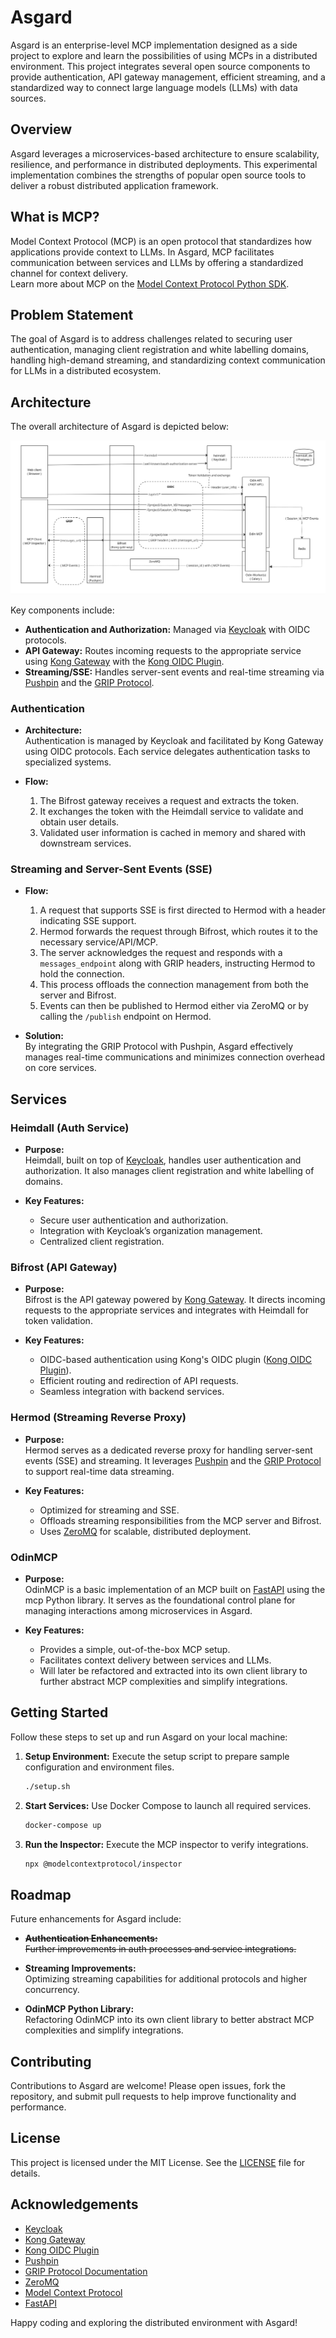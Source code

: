 # Asgard

Asgard is an enterprise-level MCP implementation designed as a side project to explore and learn the possibilities of using MCPs in a distributed environment. This project integrates several open source components to provide authentication, API gateway management, efficient streaming, and a standardized way to connect large language models (LLMs) with data sources.

## Overview

Asgard leverages a microservices-based architecture to ensure scalability, resilience, and performance in distributed deployments. This experimental implementation combines the strengths of popular open source tools to deliver a robust distributed application framework.

## What is MCP?

Model Context Protocol (MCP) is an open protocol that standardizes how applications provide context to LLMs. In Asgard, MCP facilitates communication between services and LLMs by offering a standardized channel for context delivery.  
Learn more about MCP on the [Model Context Protocol Python SDK](https://github.com/modelcontextprotocol/python-sdk).

## Problem Statement

The goal of Asgard is to address challenges related to securing user authentication, managing client registration and white labelling domains, handling high-demand streaming, and standardizing context communication for LLMs in a distributed ecosystem.

## Architecture

The overall architecture of Asgard is depicted below:

![Architecture Diagram](./docs/architecture.jpg)

Key components include:
- **Authentication and Authorization:** Managed via [Keycloak](https://www.keycloak.org) with OIDC protocols.
- **API Gateway:** Routes incoming requests to the appropriate service using [Kong Gateway](https://konghq.com) with the [Kong OIDC Plugin](https://github.com/revomatico/kong-oidc).
- **Streaming/SSE:** Handles server-sent events and real-time streaming via [Pushpin](https://pushpin.org) and the [GRIP Protocol](https://pushpin.org/docs/protocols/grip/).


### Authentication

- **Architecture:**  
  Authentication is managed by Keycloak and facilitated by Kong Gateway using OIDC protocols. Each service delegates authentication tasks to specialized systems.

- **Flow:**  
  1. The Bifrost gateway receives a request and extracts the token.
  2. It exchanges the token with the Heimdall service to validate and obtain user details.
  3. Validated user information is cached in memory and shared with downstream services.

### Streaming and Server-Sent Events (SSE)

- **Flow:**  
  1. A request that supports SSE is first directed to Hermod with a header indicating SSE support.
  2. Hermod forwards the request through Bifrost, which routes it to the necessary service/API/MCP.
  3. The server acknowledges the request and responds with a `messages_endpoint` along with GRIP headers, instructing Hermod to hold the connection.
  4. This process offloads the connection management from both the server and Bifrost.
  5. Events can then be published to Hermod either via ZeroMQ or by calling the `/publish` endpoint on Hermod.

- **Solution:**  
  By integrating the GRIP Protocol with Pushpin, Asgard effectively manages real-time communications and minimizes connection overhead on core services.


## Services

### Heimdall (Auth Service)

- **Purpose:**  
  Heimdall, built on top of [Keycloak](https://www.keycloak.org), handles user authentication and authorization. It also manages client registration and white labelling of domains.
  
- **Key Features:**  
  - Secure user authentication and authorization.
  - Integration with Keycloak’s organization management.
  - Centralized client registration.

### Bifrost (API Gateway)

- **Purpose:**  
  Bifrost is the API gateway powered by [Kong Gateway](https://konghq.com). It directs incoming requests to the appropriate services and integrates with Heimdall for token validation.
  
- **Key Features:**  
  - OIDC-based authentication using Kong's OIDC plugin ([Kong OIDC Plugin](https://github.com/revomatico/kong-oidc)).
  - Efficient routing and redirection of API requests.
  - Seamless integration with backend services.

### Hermod (Streaming Reverse Proxy)

- **Purpose:**  
  Hermod serves as a dedicated reverse proxy for handling server-sent events (SSE) and streaming. It leverages [Pushpin](https://pushpin.org) and the [GRIP Protocol](https://pushpin.org/docs/protocols/grip/) to support real-time data streaming.
  
- **Key Features:**  
  - Optimized for streaming and SSE.
  - Offloads streaming responsibilities from the MCP server and Bifrost.
  - Uses [ZeroMQ](https://zeromq.org) for scalable, distributed deployment.

### OdinMCP

- **Purpose:**  
  OdinMCP is a basic implementation of an MCP built on [FastAPI](https://fastapi.tiangolo.com) using the mcp Python library. It serves as the foundational control plane for managing interactions among microservices in Asgard.
  
- **Key Features:**  
  - Provides a simple, out-of-the-box MCP setup.
  - Facilitates context delivery between services and LLMs.
  - Will later be refactored and extracted into its own client library to further abstract MCP complexities and simplify integrations.



## Getting Started

Follow these steps to set up and run Asgard on your local machine:

1. **Setup Environment:**
   Execute the setup script to prepare sample configuration and environment files.
   ```bash
   ./setup.sh
   ```

2. **Start Services:**
   Use Docker Compose to launch all required services.
   ```bash
   docker-compose up
   ```

3. **Run the Inspector:**
   Execute the MCP inspector to verify integrations.
   ```bash
   npx @modelcontextprotocol/inspector
   ```

## Roadmap

Future enhancements for Asgard include:

- ~~**Authentication Enhancements:**  
  Further improvements in auth processes and service integrations.~~
  
- **Streaming Improvements:**  
  Optimizing streaming capabilities for additional protocols and higher concurrency.
  
- **OdinMCP Python Library:**  
  Refactoring OdinMCP into its own client library to better abstract MCP complexities and simplify integrations.

## Contributing

Contributions to Asgard are welcome! Please open issues, fork the repository, and submit pull requests to help improve functionality and performance.

## License

This project is licensed under the MIT License. See the [LICENSE](./LICENSE.md) file for details.

## Acknowledgements

- [Keycloak](https://www.keycloak.org)
- [Kong Gateway](https://konghq.com)
- [Kong OIDC Plugin](https://github.com/revomatico/kong-oidc)
- [Pushpin](https://pushpin.org)
- [GRIP Protocol Documentation](https://pushpin.org/docs/protocols/grip/)
- [ZeroMQ](https://zeromq.org)
- [Model Context Protocol](https://github.com/modelcontextprotocol/python-sdk)
- [FastAPI](https://fastapi.tiangolo.com)

Happy coding and exploring the distributed environment with Asgard!
